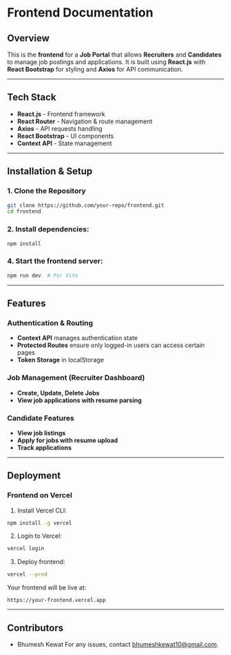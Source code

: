 # Frontend Documentation

## Overview
This is the **frontend** for a **Job Portal** that allows **Recruiters** and **Candidates** to manage job postings and applications. It is built using **React.js** with **React Bootstrap** for styling and **Axios** for API communication.

---

## Tech Stack
- **React.js** - Frontend framework
- **React Router** - Navigation & route management
- **Axios** - API requests handling
- **React Bootstrap** - UI components
- **Context API** - State management

---

## Installation & Setup
### 1. Clone the Repository
```bash
git clone https://github.com/your-repo/frontend.git
cd frontend
```

### 2. Install dependencies:
```bash
npm install
```

### 4. Start the frontend server:
```bash
npm run dev  # For Vite
```

---

## Features
### **Authentication & Routing**
- **Context API** manages authentication state
- **Protected Routes** ensure only logged-in users can access certain pages
- **Token Storage** in localStorage

### **Job Management (Recruiter Dashboard)**
- **Create, Update, Delete Jobs**
- **View job applications with resume parsing**

### **Candidate Features**
- **View job listings**
- **Apply for jobs with resume upload**
- **Track applications**

---

## Deployment
### **Frontend on Vercel**
1. Install Vercel CLI:
```bash
npm install -g vercel
```
2. Login to Vercel:
```bash
vercel login
```
3. Deploy frontend:
```bash
vercel --prod
```

Your frontend will be live at:
```
https://your-frontend.vercel.app
```

---

## Contributors
- Bhumesh Kewat
For any issues, contact [bhumeshkewat10@gmail.com](mailto:bhumeshkewat10@gmail.com).
